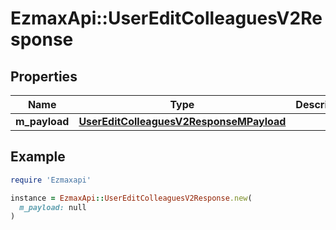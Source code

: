 # EzmaxApi::UserEditColleaguesV2Response

## Properties

| Name | Type | Description | Notes |
| ---- | ---- | ----------- | ----- |
| **m_payload** | [**UserEditColleaguesV2ResponseMPayload**](UserEditColleaguesV2ResponseMPayload.md) |  |  |

## Example

```ruby
require 'Ezmaxapi'

instance = EzmaxApi::UserEditColleaguesV2Response.new(
  m_payload: null
)
```

